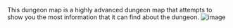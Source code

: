 This dungeon map is a highly advanced dungeon map that attempts to show you the most information that it can find about the dungeon.
![image](https://github.com/user-attachments/assets/bc1d8950-3c55-46ad-85f8-7c413b8c660c)
